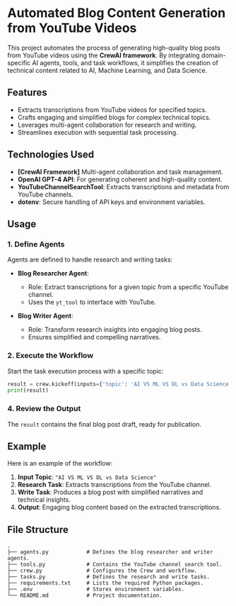 # Automated Blog Content Generation from YouTube Videos

This project automates the process of generating high-quality blog posts from YouTube videos using the **CrewAI framework**. By integrating domain-specific AI agents, tools, and task workflows, it simplifies the creation of technical content related to AI, Machine Learning, and Data Science.

## Features

- Extracts transcriptions from YouTube videos for specified topics.
- Crafts engaging and simplified blogs for complex technical topics.
- Leverages multi-agent collaboration for research and writing.
- Streamlines execution with sequential task processing.

## Technologies Used

- **[CrewAI Framework]** Multi-agent collaboration and task management.
- **OpenAI GPT-4 API**: For generating coherent and high-quality content.
- **YouTubeChannelSearchTool**: Extracts transcriptions and metadata from YouTube channels.
- **dotenv**: Secure handling of API keys and environment variables.


## Usage

### 1. Define Agents

Agents are defined to handle research and writing tasks:

- **Blog Researcher Agent**:
  - Role: Extract transcriptions for a given topic from a specific YouTube channel.
  - Uses the `yt_tool` to interface with YouTube.

- **Blog Writer Agent**:
  - Role: Transform research insights into engaging blog posts.
  - Ensures simplified and compelling narratives.



### 2. Execute the Workflow

Start the task execution process with a specific topic:

```python
result = crew.kickoff(inputs={'topic': 'AI VS ML VS DL vs Data Science'})
print(result)
```

### 4. Review the Output

The `result` contains the final blog post draft, ready for publication.

## Example

Here is an example of the workflow:

1. **Input Topic**: `"AI VS ML VS DL vs Data Science"`
2. **Research Task**: Extracts transcriptions from the YouTube channel.
3. **Write Task**: Produces a blog post with simplified narratives and technical insights.
4. **Output**: Engaging blog content based on the extracted transcriptions.

## File Structure

```plaintext
.
├── agents.py            # Defines the blog researcher and writer agents.
├── tools.py             # Contains the YouTube channel search tool.
├── crew.py              # Configures the Crew and workflow.
├── tasks.py             # Defines the research and write tasks.
├── requirements.txt     # Lists the required Python packages.
├── .env                 # Stores environment variables.
└── README.md            # Project documentation.
```
